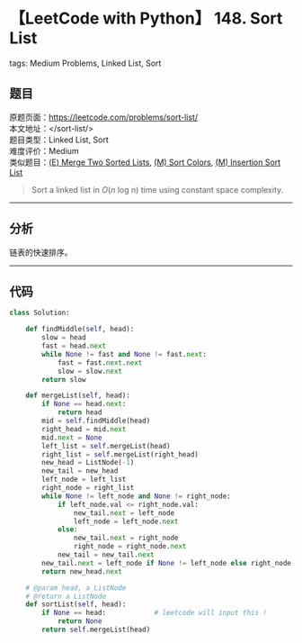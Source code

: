 # 【LeetCode with Python】 148. Sort List
tags: Medium Problems, Linked List, Sort

## 题目
原题页面：<https://leetcode.com/problems/sort-list/><br/>
本文地址：<<leetcode-with-python-domain>/sort-list/><br/>
题目类型：Linked List, Sort<br/>
难度评价：Medium<br/>
类似题目：[(E) Merge Two Sorted Lists](/merge-two-sorted-lists/), [(M) Sort Colors](/sort-colors/), [(M) Insertion Sort List](/insertion-sort-list/)<br/>

> Sort a linked list in *O*(*n* log *n*) time using constant space complexity.<br/>

<!-- more -->

---
## 分析
链表的快速排序。<br/>

---
## 代码
``` python
class Solution:

    def findMiddle(self, head):
        slow = head
        fast = head.next
        while None != fast and None != fast.next:
            fast = fast.next.next
            slow = slow.next
        return slow

    def mergeList(self, head):
        if None == head.next:
            return head
        mid = self.findMiddle(head)
        right_head = mid.next
        mid.next = None
        left_list = self.mergeList(head)
        right_list = self.mergeList(right_head)
        new_head = ListNode(-1)
        new_tail = new_head
        left_node = left_list
        right_node = right_list
        while None != left_node and None != right_node:
            if left_node.val <= right_node.val:
                new_tail.next = left_node
                left_node = left_node.next
            else:
                new_tail.next = right_node
                right_node = right_node.next
            new_tail = new_tail.next
        new_tail.next = left_node if None != left_node else right_node
        return new_head.next

    # @param head, a ListNode
    # @return a ListNode
    def sortList(self, head):
        if None == head:            # leetcode will input this !
            return None
        return self.mergeList(head)
```
